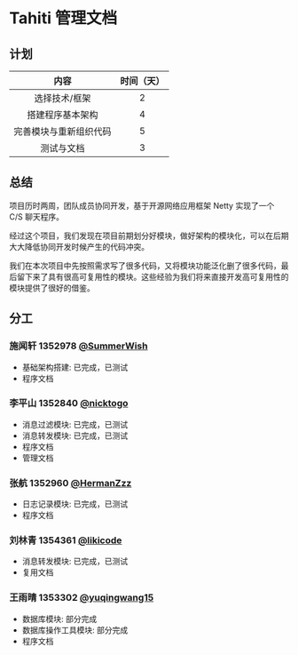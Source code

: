 # Tahiti 管理文档

## 计划

| 内容 | 时间（天）| 
| :---: |:---:| 
| 选择技术/框架 | 2 | 
| 搭建程序基本架构 | 4 | 
| 完善模块与重新组织代码 | 5 |
| 测试与文档 | 3 | 
  
## 总结

项目历时两周，团队成员协同开发，基于开源网络应用框架 Netty 实现了一个 C/S 聊天程序。

经过这个项目，我们发现在项目前期划分好模块，做好架构的模块化，可以在后期大大降低协同开发时候产生的代码冲突。

我们在本次项目中先按照需求写了很多代码，又将模块功能泛化删了很多代码，最后留下来了具有很高可复用性的模块。这些经验为我们将来直接开发高可复用性的模块提供了很好的借鉴。

## 分工 

### 施闻轩 1352978 [@SummerWish](https://github.com/SummerWish/)

- 基础架构搭建: 已完成，已测试
- 程序文档

### 李平山 1352840 [@nicktogo](https://github.com/nicktogo)

- 消息过滤模块: 已完成，已测试
- 消息转发模块: 已完成，已测试
- 程序文档
- 管理文档

### 张航 1352960 [@HermanZzz](https://github.com/HermanZzz)

- 日志记录模块: 已完成，已测试
- 程序文档

### 刘林青 1354361 [@likicode](https://github.com/likicode)

- 消息转发模块: 已完成，已测试
- 复用文档

### 王雨晴 1353302 [@yuqingwang15](https://github.com/yuqingwang15)

- 数据库模块: 部分完成
- 数据库操作工具模块: 部分完成
- 程序文档
